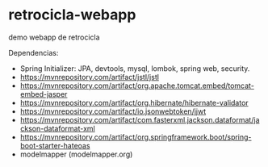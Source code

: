 # retrocicla-webapp
demo webapp de retrocicla

Dependencias:
  - Spring Initializer: JPA, devtools, mysql, lombok, spring web, security.
  - https://mvnrepository.com/artifact/jstl/jstl
  - https://mvnrepository.com/artifact/org.apache.tomcat.embed/tomcat-embed-jasper
  - https://mvnrepository.com/artifact/org.hibernate/hibernate-validator
  - https://mvnrepository.com/artifact/io.jsonwebtoken/jjwt
  - https://mvnrepository.com/artifact/com.fasterxml.jackson.dataformat/jackson-dataformat-xml
  - https://mvnrepository.com/artifact/org.springframework.boot/spring-boot-starter-hateoas
  - modelmapper (modelmapper.org)
